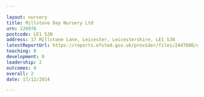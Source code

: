 ```yaml
---

layout: nursery
title: Millstone Day Nursery Ltd
urn: 226978
postcode: LE1 5JN
address: 17 Millstone Lane, Leicester, Leicestershire, LE1 5JN
latestReportUrl: https://reports.ofsted.gov.uk/provider/files/2447686/urn/226978.pdf
teaching: 0
development: 0
leadership: 2
outcomes: 0
overall: 2
date: 17/12/2014

---
```

